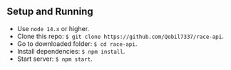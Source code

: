 
## Setup and Running

- Use `node 14.x` or higher.
- Clone this repo: `$ git clone https://github.com/Qobil7337/race-api`.
- Go to downloaded folder: `$ cd race-api`.
- Install dependencies: `$ npm install`.
- Start server: `$ npm start`.
